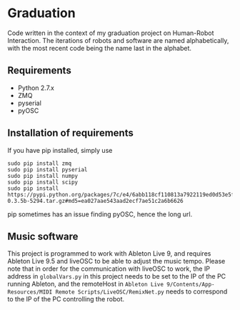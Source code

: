 # Graduation
Code written in the context of my graduation project on Human-Robot Interaction. The iterations of robots and software are named alphabetically, with the most recent code being the name last in the alphabet.

## Requirements
- Python 2.7.x
- ZMQ
- pyserial
- pyOSC

## Installation of requirements
If you have pip installed, simply use

```
sudo pip install zmq
sudo pip install pyserial
sudo pip install numpy
sudo pip install scipy
sudo pip install https://pypi.python.org/packages/7c/e4/6abb118cf110813a7922119ed0d53e5fe51c570296785ec2a39f37606d85/pyOSC-0.3.5b-5294.tar.gz#md5=ea027aae543aad2ecf7ae51c2a6b6626
```
pip sometimes has an issue finding pyOSC, hence the long url.

## Music software
This project is programmed to work with Ableton Live 9, and requires Ableton Live 9.5 and liveOSC to be able to adjust the music tempo. 
Please note that in order for the communication with liveOSC to work, the IP address in ```globalVars.py``` in this project needs to be set to the IP of the PC running Ableton, and the remoteHost in ```Ableton Live 9/Contents/App-Resources/MIDI Remote Scripts/LiveOSC/RemixNet.py``` needs to correspond to the IP of the PC controlling the robot.

